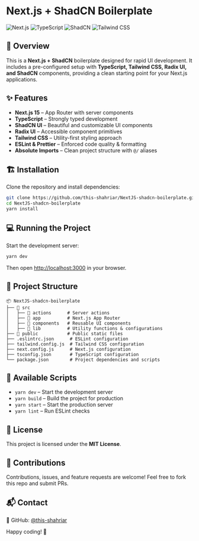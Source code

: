 # Next.js + ShadCN Boilerplate

![Next.js](https://img.shields.io/badge/Next.js-15-black?style=for-the-badge&logo=next.js) ![TypeScript](https://img.shields.io/badge/TypeScript-3178C6?style=for-the-badge&logo=typescript&logoColor=white) ![ShadCN](https://img.shields.io/badge/ShadCN-F59E0B?style=for-the-badge) ![Tailwind CSS](https://img.shields.io/badge/TailwindCSS-38B2AC?style=for-the-badge&logo=tailwind-css&logoColor=white)

## 🚀 Overview
This is a **Next.js + ShadCN** boilerplate designed for rapid UI development. It includes a pre-configured setup with **TypeScript, Tailwind CSS, Radix UI, and ShadCN** components, providing a clean starting point for your Next.js applications.

## ✨ Features
- **Next.js 15** – App Router with server components
- **TypeScript** – Strongly typed development
- **ShadCN UI** – Beautiful and customizable UI components
- **Radix UI** – Accessible component primitives
- **Tailwind CSS** – Utility-first styling approach
- **ESLint & Prettier** – Enforced code quality & formatting
- **Absolute Imports** – Clean project structure with `@/` aliases

## 🏗 Installation

Clone the repository and install dependencies:

```sh
git clone https://github.com/this-shahriar/NextJS-shadcn-boilerplate.git
cd NextJS-shadcn-boilerplate
yarn install
```

## 💻 Running the Project

Start the development server:

```sh
yarn dev
```

Then open [http://localhost:3000](http://localhost:3000) in your browser.

## 🔧 Project Structure
```
📦 NextJS-shadcn-boilerplate
├── 📂 src
│   ├── 📂 actions      # Server actions
│   ├── 📂 app          # Next.js App Router
│   ├── 📂 components   # Reusable UI components
│   ├── 📂 lib          # Utility functions & configurations
├── 📂 public           # Public static files
├── .eslintrc.json      # ESLint configuration
├── tailwind.config.js  # Tailwind CSS configuration
├── next.config.js      # Next.js configuration
├── tsconfig.json       # TypeScript configuration
└── package.json        # Project dependencies and scripts
```

## 📌 Available Scripts

- `yarn dev` – Start the development server
- `yarn build` – Build the project for production
- `yarn start` – Start the production server
- `yarn lint` – Run ESLint checks

## 📜 License
This project is licensed under the **MIT License**.

## 🤝 Contributions
Contributions, issues, and feature requests are welcome! Feel free to fork this repo and submit PRs.

## 📬 Contact
🔗 GitHub: [@this-shahriar](https://github.com/this-shahriar)

Happy coding! 🎉
